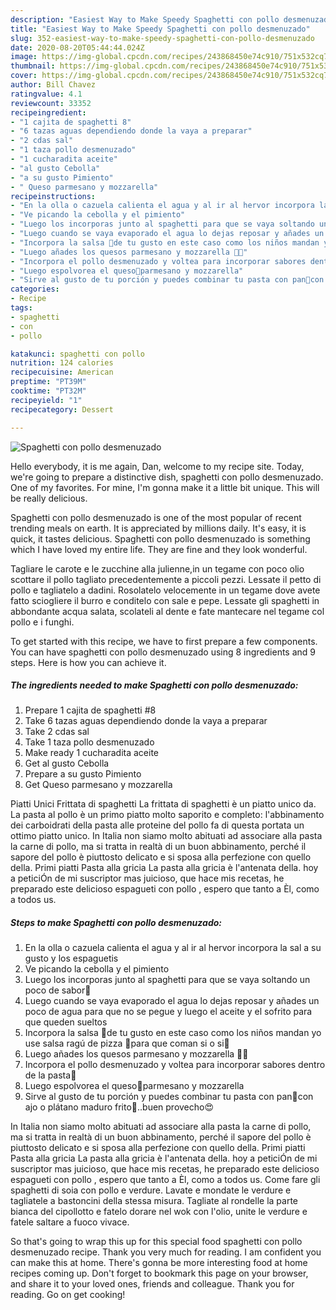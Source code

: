 ```yaml
---
description: "Easiest Way to Make Speedy Spaghetti con pollo desmenuzado"
title: "Easiest Way to Make Speedy Spaghetti con pollo desmenuzado"
slug: 352-easiest-way-to-make-speedy-spaghetti-con-pollo-desmenuzado
date: 2020-08-20T05:44:44.024Z
image: https://img-global.cpcdn.com/recipes/243868450e74c910/751x532cq70/spaghetti-con-pollo-desmenuzado-foto-principal.jpg
thumbnail: https://img-global.cpcdn.com/recipes/243868450e74c910/751x532cq70/spaghetti-con-pollo-desmenuzado-foto-principal.jpg
cover: https://img-global.cpcdn.com/recipes/243868450e74c910/751x532cq70/spaghetti-con-pollo-desmenuzado-foto-principal.jpg
author: Bill Chavez
ratingvalue: 4.1
reviewcount: 33352
recipeingredient:
- "1 cajita de spaghetti 8"
- "6 tazas aguas dependiendo donde la vaya a preparar"
- "2 cdas sal"
- "1 taza pollo desmenuzado"
- "1 cucharadita aceite"
- "al gusto Cebolla"
- "a su gusto Pimiento"
- " Queso parmesano y mozzarella"
recipeinstructions:
- "En la olla o cazuela calienta el agua y al ir al hervor incorpora la sal a su gusto y los espaguetis"
- "Ve picando la cebolla y el pimiento"
- "Luego los incorporas junto al spaghetti para que se vaya soltando un poco de sabor🍝"
- "Luego cuando se vaya evaporado el agua lo dejas reposar y añades un poco de agua para que no se pegue y luego el aceite y el sofrito para que queden sueltos"
- "Incorpora la salsa 🍅de tu gusto en este caso como los niños mandan yo use salsa ragú de pizza 🍕para que coman si o si🤗"
- "Luego añades los quesos parmesano y mozzarella 🧀🧀"
- "Incorpora el pollo desmenuzado y voltea para incorporar sabores dentro de la pasta🍗"
- "Luego espolvorea el queso🧀parmesano y mozzarella"
- "Sirve al gusto de tu porción y puedes combinar tu pasta con pan🍞con ajo o plátano maduro frito🍌..buen provecho😍"
categories:
- Recipe
tags:
- spaghetti
- con
- pollo

katakunci: spaghetti con pollo 
nutrition: 124 calories
recipecuisine: American
preptime: "PT39M"
cooktime: "PT32M"
recipeyield: "1"
recipecategory: Dessert

---
```



![Spaghetti con pollo desmenuzado](https://img-global.cpcdn.com/recipes/243868450e74c910/751x532cq70/spaghetti-con-pollo-desmenuzado-foto-principal.jpg)

Hello everybody, it is me again, Dan, welcome to my recipe site. Today, we're going to prepare a distinctive dish, spaghetti con pollo desmenuzado. One of my favorites. For mine, I'm gonna make it a little bit unique. This will be really delicious.

Spaghetti con pollo desmenuzado is one of the most popular of recent trending meals on earth. It is appreciated by millions daily. It's easy, it is quick, it tastes delicious. Spaghetti con pollo desmenuzado is something which I have loved my entire life. They are fine and they look wonderful.

Tagliare le carote e le zucchine alla julienne,in un tegame con poco olio scottare il pollo tagliato precedentemente a piccoli pezzi. Lessate il petto di pollo e tagliatelo a dadini. Rosolatelo velocemente in un tegame dove avete fatto sciogliere il burro e conditelo con sale e pepe. Lessate gli spaghetti in abbondante acqua salata, scolateli al dente e fate mantecare nel tegame col pollo e i funghi.


To get started with this recipe, we have to first prepare a few components. You can have spaghetti con pollo desmenuzado using 8 ingredients and 9 steps. Here is how you can achieve it.

<!--inarticleads1-->

##### The ingredients needed to make Spaghetti con pollo desmenuzado:

1. Prepare 1 cajita de spaghetti #8
1. Take 6 tazas aguas dependiendo donde la vaya a preparar
1. Take 2 cdas sal
1. Take 1 taza pollo desmenuzado
1. Make ready 1 cucharadita aceite
1. Get al gusto Cebolla
1. Prepare a su gusto Pimiento
1. Get  Queso parmesano y mozzarella


Piatti Unici Frittata di spaghetti La frittata di spaghetti è un piatto unico da. La pasta al pollo è un primo piatto molto saporito e completo: l&#39;abbinamento dei carboidrati della pasta alle proteine del pollo fa di questa portata un ottimo piatto unico. In Italia non siamo molto abituati ad associare alla pasta la carne di pollo, ma si tratta in realtà di un buon abbinamento, perché il sapore del pollo è piuttosto delicato e si sposa alla perfezione con quello della. Primi piatti Pasta alla gricia La pasta alla gricia è l&#39;antenata della. hoy a peticiÓn de mi suscriptor mas juicioso, que hace mis recetas, he preparado este delicioso espagueti con pollo , espero que tanto a Èl, como a todos us. 

<!--inarticleads2-->

##### Steps to make Spaghetti con pollo desmenuzado:

1. En la olla o cazuela calienta el agua y al ir al hervor incorpora la sal a su gusto y los espaguetis
1. Ve picando la cebolla y el pimiento
1. Luego los incorporas junto al spaghetti para que se vaya soltando un poco de sabor🍝
1. Luego cuando se vaya evaporado el agua lo dejas reposar y añades un poco de agua para que no se pegue y luego el aceite y el sofrito para que queden sueltos
1. Incorpora la salsa 🍅de tu gusto en este caso como los niños mandan yo use salsa ragú de pizza 🍕para que coman si o si🤗
1. Luego añades los quesos parmesano y mozzarella 🧀🧀
1. Incorpora el pollo desmenuzado y voltea para incorporar sabores dentro de la pasta🍗
1. Luego espolvorea el queso🧀parmesano y mozzarella
1. Sirve al gusto de tu porción y puedes combinar tu pasta con pan🍞con ajo o plátano maduro frito🍌..buen provecho😍


In Italia non siamo molto abituati ad associare alla pasta la carne di pollo, ma si tratta in realtà di un buon abbinamento, perché il sapore del pollo è piuttosto delicato e si sposa alla perfezione con quello della. Primi piatti Pasta alla gricia La pasta alla gricia è l&#39;antenata della. hoy a peticiÓn de mi suscriptor mas juicioso, que hace mis recetas, he preparado este delicioso espagueti con pollo , espero que tanto a Èl, como a todos us. Come fare gli spaghetti di soia con pollo e verdure. Lavate e mondate le verdure e tagliatele a bastoncini della stessa misura. Tagliate al rondelle la parte bianca del cipollotto e fatelo dorare nel wok con l&#39;olio, unite le verdure e fatele saltare a fuoco vivace. 

So that's going to wrap this up for this special food spaghetti con pollo desmenuzado recipe. Thank you very much for reading. I am confident you can make this at home. There's gonna be more interesting food at home recipes coming up. Don't forget to bookmark this page on your browser, and share it to your loved ones, friends and colleague. Thank you for reading. Go on get cooking!
